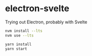 # electron-svelte

Trying out Electron, probably with Svelte

```bash
nvm install --lts
nvm use --lts

yarn install
yarn start
```
